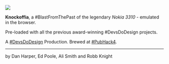 ![](https://i.imgur.com/MO9F5xz.png)

**Knockoffia**, a #BlastFromThePast of the legendary _Nokia 3310_ - emulated in the browser.

Pre-loaded with all the previous award-winning #DevsDoDesign projects.

A [#DevsDoDesign](http://twitter.com/devsdodesign) Production. Brewed at [#PubHack4](http://twitter.com/hashtag/pubhack4).

---

by Dan Harper, Ed Poole, Ali Smith and Robb Knight
